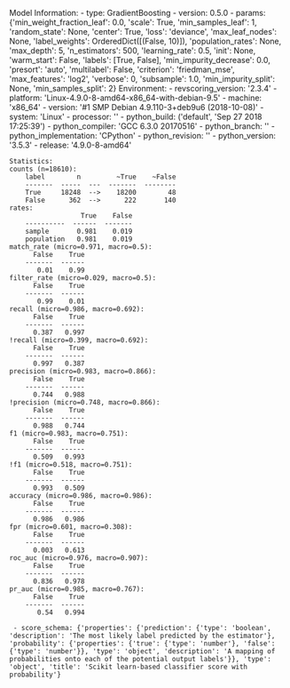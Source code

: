 Model Information:
	 - type: GradientBoosting
	 - version: 0.5.0
	 - params: {'min_weight_fraction_leaf': 0.0, 'scale': True, 'min_samples_leaf': 1, 'random_state': None, 'center': True, 'loss': 'deviance', 'max_leaf_nodes': None, 'label_weights': OrderedDict([(False, 10)]), 'population_rates': None, 'max_depth': 5, 'n_estimators': 500, 'learning_rate': 0.5, 'init': None, 'warm_start': False, 'labels': [True, False], 'min_impurity_decrease': 0.0, 'presort': 'auto', 'multilabel': False, 'criterion': 'friedman_mse', 'max_features': 'log2', 'verbose': 0, 'subsample': 1.0, 'min_impurity_split': None, 'min_samples_split': 2}
	Environment:
	 - revscoring_version: '2.3.4'
	 - platform: 'Linux-4.9.0-8-amd64-x86_64-with-debian-9.5'
	 - machine: 'x86_64'
	 - version: '#1 SMP Debian 4.9.110-3+deb9u6 (2018-10-08)'
	 - system: 'Linux'
	 - processor: ''
	 - python_build: ('default', 'Sep 27 2018 17:25:39')
	 - python_compiler: 'GCC 6.3.0 20170516'
	 - python_branch: ''
	 - python_implementation: 'CPython'
	 - python_revision: ''
	 - python_version: '3.5.3'
	 - release: '4.9.0-8-amd64'
	
	Statistics:
	counts (n=18610):
		label        n         ~True    ~False
		-------  -----  ---  -------  --------
		True     18248  -->    18200        48
		False      362  -->      222       140
	rates:
		              True    False
		----------  ------  -------
		sample       0.981    0.019
		population   0.981    0.019
	match_rate (micro=0.971, macro=0.5):
		  False    True
		-------  ------
		   0.01    0.99
	filter_rate (micro=0.029, macro=0.5):
		  False    True
		-------  ------
		   0.99    0.01
	recall (micro=0.986, macro=0.692):
		  False    True
		-------  ------
		  0.387   0.997
	!recall (micro=0.399, macro=0.692):
		  False    True
		-------  ------
		  0.997   0.387
	precision (micro=0.983, macro=0.866):
		  False    True
		-------  ------
		  0.744   0.988
	!precision (micro=0.748, macro=0.866):
		  False    True
		-------  ------
		  0.988   0.744
	f1 (micro=0.983, macro=0.751):
		  False    True
		-------  ------
		  0.509   0.993
	!f1 (micro=0.518, macro=0.751):
		  False    True
		-------  ------
		  0.993   0.509
	accuracy (micro=0.986, macro=0.986):
		  False    True
		-------  ------
		  0.986   0.986
	fpr (micro=0.601, macro=0.308):
		  False    True
		-------  ------
		  0.003   0.613
	roc_auc (micro=0.976, macro=0.907):
		  False    True
		-------  ------
		  0.836   0.978
	pr_auc (micro=0.985, macro=0.767):
		  False    True
		-------  ------
		   0.54   0.994
	
	 - score_schema: {'properties': {'prediction': {'type': 'boolean', 'description': 'The most likely label predicted by the estimator'}, 'probability': {'properties': {'true': {'type': 'number'}, 'false': {'type': 'number'}}, 'type': 'object', 'description': 'A mapping of probabilities onto each of the potential output labels'}}, 'type': 'object', 'title': 'Scikit learn-based classifier score with probability'}

